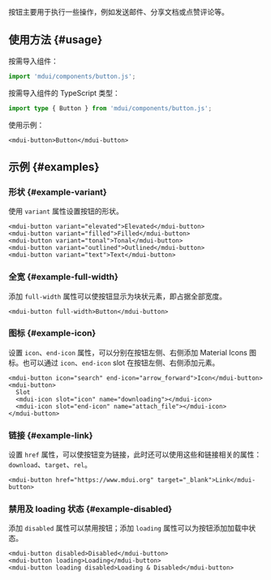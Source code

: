按钮主要用于执行一些操作，例如发送邮件、分享文档或点赞评论等。

## 使用方法 {#usage}

按需导入组件：

```js
import 'mdui/components/button.js';
```

按需导入组件的 TypeScript 类型：

```ts
import type { Button } from 'mdui/components/button.js';
```

使用示例：

```html,example
<mdui-button>Button</mdui-button>
```

## 示例 {#examples}

### 形状 {#example-variant}

使用 `variant` 属性设置按钮的形状。

```html,example,expandable
<mdui-button variant="elevated">Elevated</mdui-button>
<mdui-button variant="filled">Filled</mdui-button>
<mdui-button variant="tonal">Tonal</mdui-button>
<mdui-button variant="outlined">Outlined</mdui-button>
<mdui-button variant="text">Text</mdui-button>
```

### 全宽 {#example-full-width}

添加 `full-width` 属性可以使按钮显示为块状元素，即占据全部宽度。

```html,example,expandable
<mdui-button full-width>Button</mdui-button>
```

### 图标 {#example-icon}

设置 `icon`、`end-icon` 属性，可以分别在按钮左侧、右侧添加 Material Icons 图标。也可以通过 `icon`、`end-icon` slot 在按钮左侧、右侧添加元素。

```html,example,expandable
<mdui-button icon="search" end-icon="arrow_forward">Icon</mdui-button>
<mdui-button>
  Slot
  <mdui-icon slot="icon" name="downloading"></mdui-icon>
  <mdui-icon slot="end-icon" name="attach_file"></mdui-icon>
</mdui-button>
```

### 链接 {#example-link}

设置 `href` 属性，可以使按钮变为链接，此时还可以使用这些和链接相关的属性：`download`、`target`、`rel`。

```html,example,expandable
<mdui-button href="https://www.mdui.org" target="_blank">Link</mdui-button>
```

### 禁用及 loading 状态 {#example-disabled}

添加 `disabled` 属性可以禁用按钮；添加 `loading` 属性可以为按钮添加加载中状态。

```html,example,expandable
<mdui-button disabled>Disabled</mdui-button>
<mdui-button loading>Loading</mdui-button>
<mdui-button loading disabled>Loading & Disabled</mdui-button>
```

